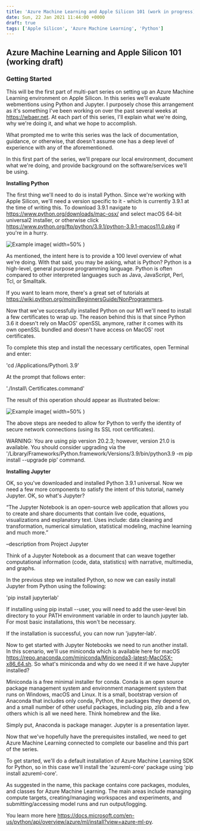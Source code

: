 ```yaml
---
title: 'Azure Machine Learning and Apple Silicon 101 (work in progress)'
date: Sun, 22 Jan 2021 11:44:00 +0000
draft: true
tags: ['Apple Silicon', 'Azure Machine Learning', 'Python']
---
```


## Azure Machine Learning and Apple Silicon 101 (working draft)

### Getting Started

This will be the first part of multi-part series on setting up an Azure Machine Learning environment on Apple Silicon.  In this series we'll evaluate webmentions using Python and Jupyter.  I purposely chose this arrangement as it's something I've been working on over the past several weeks at https://wbaer.net.  At each part of this series, I'll explain what we're doing, why we're doing it, and what we hope to accomplish.

What prompted me to write this series was the lack of documentation, guidance, or otherwise, that doesn't assume one has a deep level of experience with any of the aforementioned.  

In this first part of the series, we'll prepare our local environment, document what we're doing, and provide background on the software/services we'll be using.

**Installing Python**

The first thing we'll need to do is install Python.  Since we're working with Apple Silicon, we'll need a version specific to it - which is currently 3.9.1 at the time of writing this.  To download 3.9.1 navigate to https://www.python.org/downloads/mac-osx/ and select macOS 64-bit universal2 installer, or otherwise click https://www.python.org/ftp/python/3.9.1/python-3.9.1-macos11.0.pkg if you're in a hurry.

![Example image](/images/azureml-series/py_install_screen.png)( width=50% )

As mentioned, the intent here is to provide a 100 level overview of what we're doing.  With that said, you may be asking, what is Python?  Python is a high-level, general purpose programming language.  Python is often compared to other interpreted languages such as Java, JavaScript, Perl, Tcl, or Smalltalk.

If you want to learn more, there's a great set of tutorials at https://wiki.python.org/moin/BeginnersGuide/NonProgrammers.

Now that we've successfully installed Python on our M1 we'll need to install a few certificates to wrap up.  The reason behind this is that since Python 3.6 it doesn't rely on MacOS' openSSL anymore, rather it comes with its own openSSL bundled and doesn't have access on MacOS' root certificates.

To complete this step and install the necessary certificates, open Terminal and enter:

'cd /Applications/Python\ 3.9'

At the prompt that follows enter:

'./Install\ Certificates.command'

The result of this operation should appear as illustrated below:

![Example image](/images/azureml-series/py_certificates.png)( width=50% )

The above steps are needed to allow for Python to verify the identity of secure network connections (using its SSL root certificates).

WARNING: You are using pip version 20.2.3; however, version 21.0 is available.
You should consider upgrading via the '/Library/Frameworks/Python.framework/Versions/3.9/bin/python3.9 -m pip install --upgrade pip' command.

**Installing Jupyter**

OK, so you've downloaded and installed Python 3.9.1 universal.  Now we need a few more components to satisfy the intent of this tutorial, namely Jupyter.  OK, so what's Jupyter?

“The Jupyter Notebook is an open-source web application that allows you to create and share documents that contain live code, equations, visualizations and explanatory text. Uses include: data cleaning and transformation, numerical simulation, statistical modeling, machine learning and much more.”

–description from Project Jupyter

Think of a Jupyter Notebook as a document that can weave together computational information (code, data, statistics) with narrative, multimedia, and graphs. 

In the previous step we installed Python, so now we can easily install Jupyter from Python using the following:

'pip install jupyterlab'

If installing using pip install --user, you will need to add the user-level bin directory to your PATH environment variable in order to launch jupyter lab. For most basic installations, this won't be necessary.

If the installation is successful, you can now run 'jupyter-lab'.

Now to get started with Jupyter Notebooks we need to run another install.  In this scenario, we'll use miniconda which is available here for macOS https://repo.anaconda.com/miniconda/Miniconda3-latest-MacOSX-x86_64.sh. So what's miniconda and why do we need it if we have Jupyter installed?

Miniconda is a free minimal installer for conda. Conda is an open source package management system and environment management system that runs on Windows, macOS and Linux. It is a small, bootstrap version of Anaconda that includes only conda, Python, the packages they depend on, and a small number of other useful packages, including pip, zlib and a few others which is all we need here. Think homebrew and the like.

Simply put, Anaconda is package manager. Jupyter is a presentation layer.

Now that we've hopefully have the prerequisites installed, we need to get Azure Machine Learning connected to complete our baseline and this part of the series.

To get started, we'll do a default installation of Azure Machine Learning SDK for Python, so in this case we'll install the 'azureml-core' package using 'pip install azureml-core'.

As suggested in the name, this package contains core packages, modules, and classes for Azure Machine Learning.  The main areas include managing compute targets, creating/managing workspaces and experiments, and submitting/accessing model runs and run output/logging.

You learn more here https://docs.microsoft.com/en-us/python/api/overview/azure/ml/install?view=azure-ml-py.